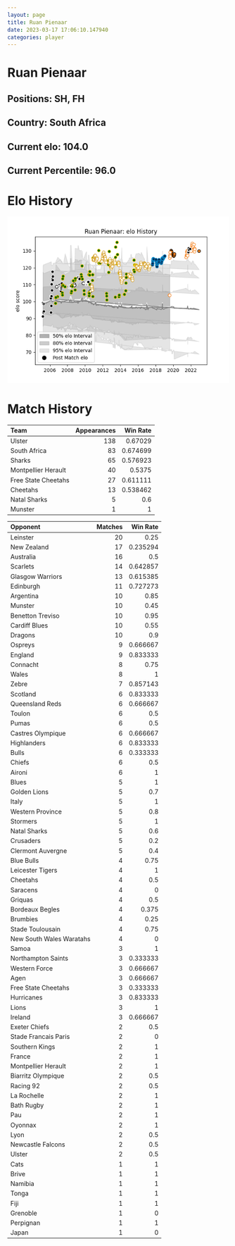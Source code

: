 ```yaml
---  
layout: page  
title: Ruan Pienaar  
date: 2023-03-17 17:06:10.147940  
categories: player  
---
```

# Ruan Pienaar

## Positions: SH, FH

## Country: South Africa

## Current elo: 104.0

## Current Percentile: 96.0

# Elo History


![elo history](history_RuanPienaar.png)
# Match History


| Team                |   Appearances |   Win Rate |
|:--------------------|--------------:|-----------:|
| Ulster              |           138 |   0.67029  |
| South Africa        |            83 |   0.674699 |
| Sharks              |            65 |   0.576923 |
| Montpellier Herault |            40 |   0.5375   |
| Free State Cheetahs |            27 |   0.611111 |
| Cheetahs            |            13 |   0.538462 |
| Natal Sharks        |             5 |   0.6      |
| Munster             |             1 |   1        |

| Opponent                 |   Matches |   Win Rate |
|:-------------------------|----------:|-----------:|
| Leinster                 |        20 |   0.25     |
| New Zealand              |        17 |   0.235294 |
| Australia                |        16 |   0.5      |
| Scarlets                 |        14 |   0.642857 |
| Glasgow Warriors         |        13 |   0.615385 |
| Edinburgh                |        11 |   0.727273 |
| Argentina                |        10 |   0.85     |
| Munster                  |        10 |   0.45     |
| Benetton Treviso         |        10 |   0.95     |
| Cardiff Blues            |        10 |   0.55     |
| Dragons                  |        10 |   0.9      |
| Ospreys                  |         9 |   0.666667 |
| England                  |         9 |   0.833333 |
| Connacht                 |         8 |   0.75     |
| Wales                    |         8 |   1        |
| Zebre                    |         7 |   0.857143 |
| Scotland                 |         6 |   0.833333 |
| Queensland Reds          |         6 |   0.666667 |
| Toulon                   |         6 |   0.5      |
| Pumas                    |         6 |   0.5      |
| Castres Olympique        |         6 |   0.666667 |
| Highlanders              |         6 |   0.833333 |
| Bulls                    |         6 |   0.333333 |
| Chiefs                   |         6 |   0.5      |
| Aironi                   |         6 |   1        |
| Blues                    |         5 |   1        |
| Golden Lions             |         5 |   0.7      |
| Italy                    |         5 |   1        |
| Western Province         |         5 |   0.8      |
| Stormers                 |         5 |   1        |
| Natal Sharks             |         5 |   0.6      |
| Crusaders                |         5 |   0.2      |
| Clermont Auvergne        |         5 |   0.4      |
| Blue Bulls               |         4 |   0.75     |
| Leicester Tigers         |         4 |   1        |
| Cheetahs                 |         4 |   0.5      |
| Saracens                 |         4 |   0        |
| Griquas                  |         4 |   0.5      |
| Bordeaux Begles          |         4 |   0.375    |
| Brumbies                 |         4 |   0.25     |
| Stade Toulousain         |         4 |   0.75     |
| New South Wales Waratahs |         4 |   0        |
| Samoa                    |         3 |   1        |
| Northampton Saints       |         3 |   0.333333 |
| Western Force            |         3 |   0.666667 |
| Agen                     |         3 |   0.666667 |
| Free State Cheetahs      |         3 |   0.333333 |
| Hurricanes               |         3 |   0.833333 |
| Lions                    |         3 |   1        |
| Ireland                  |         3 |   0.666667 |
| Exeter Chiefs            |         2 |   0.5      |
| Stade Francais Paris     |         2 |   0        |
| Southern Kings           |         2 |   1        |
| France                   |         2 |   1        |
| Montpellier Herault      |         2 |   1        |
| Biarritz Olympique       |         2 |   0.5      |
| Racing 92                |         2 |   0.5      |
| La Rochelle              |         2 |   1        |
| Bath Rugby               |         2 |   1        |
| Pau                      |         2 |   1        |
| Oyonnax                  |         2 |   1        |
| Lyon                     |         2 |   0.5      |
| Newcastle Falcons        |         2 |   0.5      |
| Ulster                   |         2 |   0.5      |
| Cats                     |         1 |   1        |
| Brive                    |         1 |   1        |
| Namibia                  |         1 |   1        |
| Tonga                    |         1 |   1        |
| Fiji                     |         1 |   1        |
| Grenoble                 |         1 |   0        |
| Perpignan                |         1 |   1        |
| Japan                    |         1 |   0        |